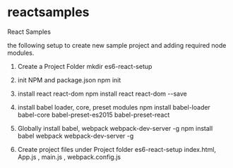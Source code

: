 # reactsamples
React Samples

the following setup to create new sample project and adding required node modules.

1) Create a Project Folder
	  mkdir es6-react-setup 
	  
2) init NPM and package.json
    npm init
    
3) install react react-dom
    npm install react react-dom --save
    
4) install babel loader, core, preset modules
    npm install babel-loader babel-core babel-preset-es2015 babel-preset-react
    
5) Globally install babel, webpack webpack-dev-server -g
    npm install babel webpack webpack-dev-server -g
    
6) Create project files under Project folder es6-react-setup
    index.html, App.js , main.js , webpack.config.js
    
    
